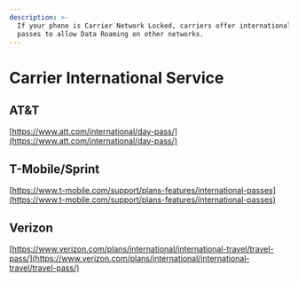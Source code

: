 ```yaml
---
description: >-
  If your phone is Carrier Network Locked, carriers offer international travel
  passes to allow Data Roaming on other networks.
---
```


# Carrier International Service

## AT\&T

[https://www.att.com/international/day-pass/](https://www.att.com/international/day-pass/)

## T-Mobile/Sprint

[https://www.t-mobile.com/support/plans-features/international-passes](https://www.t-mobile.com/support/plans-features/international-passes)

## Verizon

[https://www.verizon.com/plans/international/international-travel/travel-pass/](https://www.verizon.com/plans/international/international-travel/travel-pass/)
